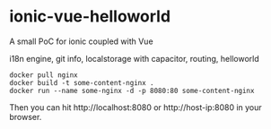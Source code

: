 # ionic-vue-helloworld

A small PoC for ionic coupled with Vue

i18n engine, git info, localstorage with capacitor, routing, helloworld

```
docker pull nginx
docker build -t some-content-nginx .
docker run --name some-nginx -d -p 8080:80 some-content-nginx
```

Then you can hit http://localhost:8080 or http://host-ip:8080 in your browser.

